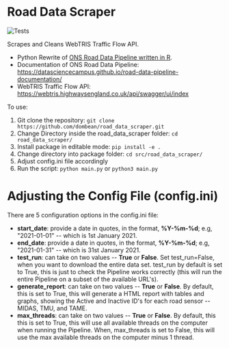 # Road Data Scraper

![Tests](https://github.com/dombean/road_data_scraper/actions/workflows/tests.yml/badge.svg)

Scrapes and Cleans WebTRIS Traffic Flow API.

- Python Rewrite of [ONS Road Data Pipeline written in R](https://github.com/datasciencecampus/road-data-dump/tree/r-pipeline).
- Documentation of ONS Road Data Pipeline: https://datasciencecampus.github.io/road-data-pipeline-documentation/
- WebTRIS Traffic Flow API: https://webtris.highwaysengland.co.uk/api/swagger/ui/index

To use:
1) Git clone the repository: `git clone https://github.com/dombean/road_data_scraper.git`
2) Change Directory inside the road_data_scraper folder: `cd road_data_scraper/`
3) Install package in editable mode: `pip install -e .`
4) Change directory into package folder: `cd src/road_data_scraper/`
5) Adjust config.ini file accordingly
6) Run the script: `python main.py` or `python3 main.py`

# Adjusting the Config File (config.ini)

There are 5 configuration options in the config.ini file:
- __start_date__: provide a date in quotes, in the format, __%Y-%m-%d__; e.g, "2021-01-01" -- which is 1st January 2021.
- __end_date__: provide a date in quotes, in the format, __%Y-%m-%d__; e.g, "2021-01-31" -- which is 31st January 2021.
- __test_run__: can take on two values -- __True__ or __False__. Set test_run=False, when you want to download the entire data set. test_run by default is set to True, this is just to check the Pipeline works correctly (this will run the entire Pipeline on a subset of the available URL's).
- __generate_report__: can take on two values -- __True__ or __False__. By default, this is set to True, this will generate a HTML report with tables and graphs, showing the Active and Inactive ID's for each road sensor -- MIDAS, TMU, and TAME.
- __max_threads__: can take on two values -- __True__ or __False__. By default, this this is set to True, this will use all available threads on the computer when running the Pipeline. When, max_threads is set to False, this will use the max available threads on the computer minus 1 thread.
